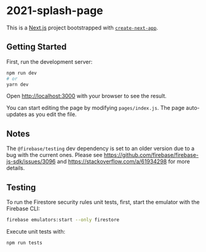 # 2021-splash-page

This is a [Next.js](https://nextjs.org/) project bootstrapped with [`create-next-app`](https://github.com/vercel/next.js/tree/canary/packages/create-next-app).

## Getting Started

First, run the development server:

```bash
npm run dev
# or
yarn dev
```

Open [http://localhost:3000](http://localhost:3000) with your browser to see the result.

You can start editing the page by modifying `pages/index.js`. The page auto-updates as you edit the file.

## Notes

The `@firebase/testing` dev dependency is set to an older version due to a bug with the current ones.
Please see https://github.com/firebase/firebase-js-sdk/issues/3096 and https://stackoverflow.com/a/61934298 for more details.

## Testing

To run the Firestore security rules unit tests, first, start the emulator with the Firebase CLI:

```bash
firebase emulators:start --only firestore
```

Execute unit tests with:

```bash
npm run tests
```
